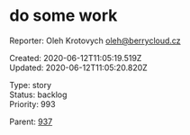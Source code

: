# do some work

Reporter: Oleh Krotovych <oleh@berrycloud.cz>  

Created: 2020-06-12T11:05:19.519Z  
Updated: 2020-06-12T11:05:20.820Z

Type: story  
Status: backlog  
Priority: 993

Parent: [937](937.md "A different title 🍋🎸")
